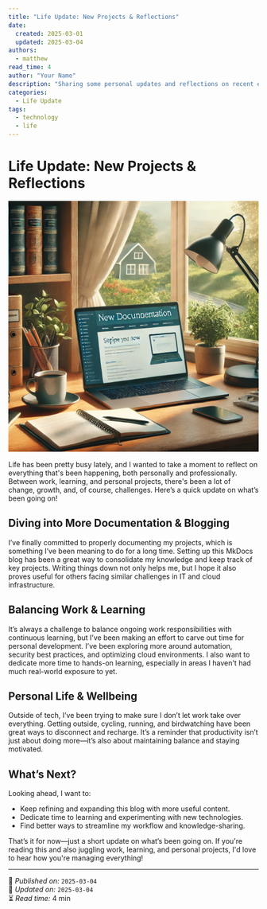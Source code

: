 ```yaml
---
title: "Life Update: New Projects & Reflections"
date:
  created: 2025-03-01
  updated: 2025-03-04
authors:
  - matthew
read_time: 4
author: "Your Name"
description: "Sharing some personal updates and reflections on recent events."
categories:
  - Life Update
tags:
  - technology
  - life
---
```


# Life Update: New Projects & Reflections

![My Workspace](laptop.png)

Life has been pretty busy lately, and I wanted to take a moment to reflect on everything that's been happening, both personally and professionally. Between work, learning, and personal projects, there's been a lot of change, growth, and, of course, challenges. Here’s a quick update on what’s been going on!

## Diving into More Documentation & Blogging

I’ve finally committed to properly documenting my projects, which is something I’ve been meaning to do for a long time. Setting up this MkDocs blog has been a great way to consolidate my knowledge and keep track of key projects. Writing things down not only helps me, but I hope it also proves useful for others facing similar challenges in IT and cloud infrastructure.

## Balancing Work & Learning

It’s always a challenge to balance ongoing work responsibilities with continuous learning, but I’ve been making an effort to carve out time for personal development. I’ve been exploring more around automation, security best practices, and optimizing cloud environments. I also want to dedicate more time to hands-on learning, especially in areas I haven't had much real-world exposure to yet.

## Personal Life & Wellbeing

Outside of tech, I’ve been trying to make sure I don’t let work take over everything. Getting outside, cycling, running, and birdwatching have been great ways to disconnect and recharge. It’s a reminder that productivity isn’t just about doing more—it’s also about maintaining balance and staying motivated.

## What’s Next?

Looking ahead, I want to:

- Keep refining and expanding this blog with more useful content.
- Dedicate time to learning and experimenting with new technologies.
- Find better ways to streamline my workflow and knowledge-sharing.

That’s it for now—just a short update on what’s been going on. If you're reading this and also juggling work, learning, and personal projects, I'd love to hear how you're managing everything!

---

📌 *Published on:* `2025-03-04`  
🔄 *Updated on:* `2025-03-04`  
⏳ *Read time:* 4 min
